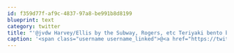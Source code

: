 ```yaml
---
id: f359d77f-af9c-4837-97a8-be991b8d8199
blueprint: text
category: twitter
title: "'@jvdw Harvey/Ellis by the Subway, Rogers, etc Teriyaki bento box for $7.50? Yes please"
caption: '<span class="username username_linked">@<a href="https://twitter.com/jvdw" title="John van der Woude">jvdw</a></span> Harvey/Ellis by the Subway, Rogers, etc Teriyaki bento box for $7.50? Yes please'
---
```

